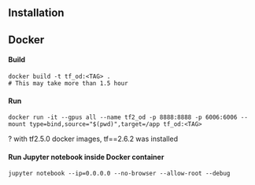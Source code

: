 ## Installation

<!-- ```shell
git clone https://github.com/tensorflow/models.git
```

```shell
# From the root of the git repository
docker build -f research/object_detection/dockerfiles/tf2/Dockerfile -t od .
docker run -it od
```
If building failed, please refer to https://github.com/tensorflow/models/issues/10951

```shell
cd models/research
# Compile protos.
protoc object_detection/protos/*.proto --python_out=.
# Install TensorFlow Object Detection API.
cp object_detection/packages/tf2/setup.py .
python -m pip install --use-feature=2020-resolver .
```

```shell
# Test the installation.
python object_detection/builders/model_builder_tf2_test.py
```

```shell
# From within TensorFlow/models/research/

protoc object_detection/protos/*.proto --python_out=.
git clone https://github.com/cocodataset/cocoapi.git
cd cocoapi/PythonAPI && make
cp -r pycocotools <PATH_TO_TF>/TensorFlow/models/research/
# From within TensorFlow/models/research/
cp object_detection/packages/tf2/setup.py .
python -m pip install .
``` -->

## Docker

#### Build

```shell
docker build -t tf_od:<TAG> .
# This may take more than 1.5 hour
```

#### Run

```shell
docker run -it --gpus all --name tf2_od -p 8888:8888 -p 6006:6006 --mount type=bind,source="$(pwd)",target=/app tf_od:<TAG>
```


? with tf2.5.0 docker images, tf==2.6.2 was installed


#### Run Jupyter notebook inside Docker container

```shell
jupyter notebook --ip=0.0.0.0 --no-browser --allow-root --debug
```

